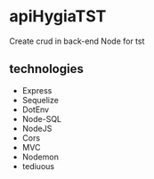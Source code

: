 # apiHygiaTST
Create crud in back-end Node for tst
## technologies
- Express
- Sequelize 
- DotEnv
- Node-SQL
- NodeJS
- Cors
- MVC
- Nodemon
- tediuous
